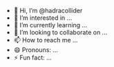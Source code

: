 - 👋 Hi, I’m @hadracollider
- 👀 I’m interested in ...
- 🌱 I’m currently learning ...
- 💞️ I’m looking to collaborate on ...
- 📫 How to reach me ...
- 😄 Pronouns: ...
- ⚡ Fun fact: ...

<!---
hadracollider/hadracollider is a ✨ special ✨ repository because its `README.md` (this file) appears on your GitHub profile.
You can click the Preview link to take a look at your changes.
--->
